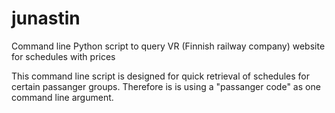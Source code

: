 # junastin
Command line Python script to query VR (Finnish railway company) website for schedules with prices

This command line script is designed for quick retrieval of schedules for certain passanger groups. Therefore is is using a "passanger code" as one command line argument.
